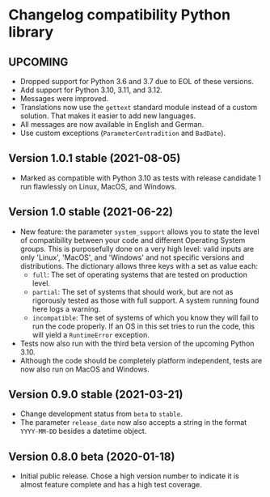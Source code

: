 # Changelog compatibility Python library


## UPCOMING

* Dropped support for Python 3.6 and 3.7 due to EOL of these versions.
* Add support for Python 3.10, 3.11, and 3.12.
* Messages were improved.
* Translations now use the `gettext` standard module instead of a custom solution. That makes it easier to add new languages.
* All messages are now available in English and German.
* Use custom exceptions (`ParameterContradition` and `BadDate`).


## Version 1.0.1 stable (2021-08-05)

* Marked as compatible with Python 3.10 as tests with release candidate 1 run flawlessly on Linux, MacOS, and Windows.

## Version 1.0 stable (2021-06-22)

* New feature: the parameter `system_support` allows you to state the level of compatibility between your code and different Operating System groups. This is purposefully done on a very high level: valid inputs are only 'Linux', 'MacOS', and 'Windows' and not specific versions and distributions. The dictionary allows three keys with a set as value each:
    * `full`: The set of operating systems that are tested on production level.
    * `partial`: The set of systems that should work, but are not as rigorously tested as those with full support. A system running found here logs a warning.
    * `incompatible`: The set of systems of which you know they will fail to run the code properly. If an OS in this set tries to run the code, this will yield a `RuntimeError` exception.
* Tests now also run with the third beta version of the upcoming Python 3.10.
* Although the code should be completely platform independent, tests are now also run on MacOS and Windows.

## Version 0.9.0 stable (2021-03-21)

* Change development status from `beta` to `stable`.
* The parameter `release_date` now also accepts a string in the format `YYYY-MM-DD` besides a datetime object.

## Version 0.8.0 beta (2020-01-18)

* Initial public release. Chose a high version number to indicate it is almost feature complete and has a high test coverage.
